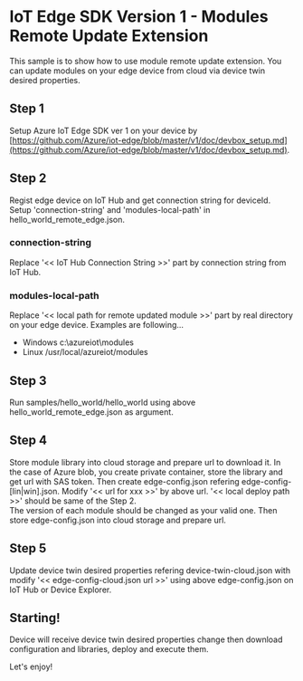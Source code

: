 # IoT Edge SDK Version 1 - Modules Remote Update Extension 
This sample is to show how to use module remote update extension.
You can update modules on your edge device from cloud via device twin desired properties. 

## Step 1 
Setup Azure IoT Edge SDK ver 1 on your device by [https://github.com/Azure/iot-edge/blob/master/v1/doc/devbox_setup.md](https://github.com/Azure/iot-edge/blob/master/v1/doc/devbox_setup.md). 

## Step 2 
Regist edge device on IoT Hub and get connection string for deviceId. 
Setup 'connection-string' and 'modules-local-path' in hello_world_remote_edge.json. 
### connection-string 
Replace '<< IoT Hub Connection String >>' part by connection string from IoT Hub. 
### modules-local-path 
Replace '<< local path for remote updated module >>' part by real directory on your edge device. Examples are following...  
- Windows  c:\\azureiot\\modules 
- Linux    /usr/local/azureiot/modules 

## Step 3 
Run samples/hello_world/hello_world using above hello_world_remote_edge.json as argument.

## Step 4 
Store module library into cloud storage and prepare url to download it. 
In the case of Azure blob, you create private container, store the library and get url with SAS token. 
Then create edge-config.json refering edge-config-[lin|win].json. Modify '<< url for xxx >>' by above url. '<< local deploy path >>' should be same of the Step 2.  
The version of each module should be changed as your valid one. 
Then store edge-config.json into cloud storage and prepare url. 

## Step 5 
Update device twin desired properties refering device-twin-cloud.json with modify '<< edge-config-cloud.json url >>' using above edge-config.json on IoT Hub or Device Explorer. 

## Starting! 
Device will receive device twin desired properties change then download configuration and libraries, deploy and execute them. 

Let's enjoy! 

